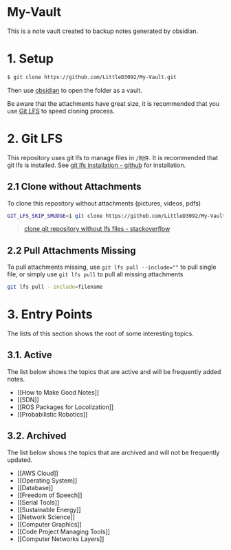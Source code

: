 # My-Vault
This is a note vault created to backup notes generated by obsidian.

# 1. Setup

```bash
$ git clone https://github.com/LittleD3092/My-Vault.git
```

Then use [obsidian](https://obsidian.md/) to open the folder as a vault.

Be aware that the attachments have great size, it is recommended that you use [Git LFS](https://github.com/LittleD3092/My-Vault#2-git-lfs) to speed cloning process.

# 2. Git LFS

This repository uses git lfs to manage files in `/附件`. It is recommended that git lfs is installed. See [git lfs installation - github](https://github.com/git-lfs/git-lfs/wiki/Installation) for installation.

## 2.1 Clone without Attachments

To clone this repository without attachments (pictures, videos, pdfs)

```bash
GIT_LFS_SKIP_SMUDGE=1 git clone https://github.com/LittleD3092/My-Vault.git
```

> [clone git repository without lfs files - stackoverflow](https://stackoverflow.com/questions/42019529/how-to-clone-pull-a-git-repository-ignoring-lfs)

## 2.2 Pull Attachments Missing

To pull attachments missing, use `git lfs pull --include=""` to pull single file, or simply use `git lfs pull` to pull all missing attachments

```bash
git lfs pull --include=filename
```

# 3. Entry Points

The lists of this section shows the root of some interesting topics.

## 3.1. Active

The list below shows the topics that are active and will be frequently added notes.

- [[How to Make Good Notes]]
- [[SDN]]
- [[ROS Packages for Locolization]]
- [[Probabilistic Robotics]]

## 3.2. Archived

The list below shows the topics that are archived and will not be frequently updated.

- [[AWS Cloud]]
- [[Operating System]]
- [[Database]]
- [[Freedom of Speech]]
- [[Serial Tools]]
- [[Sustainable Energy]]
- [[Network Science]]
- [[Computer Graphics]]
- [[Code Project Managing Tools]]
- [[Computer Networks Layers]]